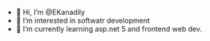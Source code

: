 - 👋 Hi, I’m @EKanadily
- 👀 I’m interested in softwatr development
- 🌱 I’m currently learning asp.net 5 and frontend web dev.

<!---
EKanadily/EKanadily is a ✨ special ✨ repository because its `README.md` (this file) appears on your GitHub profile.
You can click the Preview link to take a look at your changes.
--->
